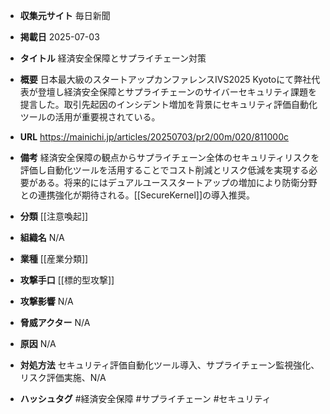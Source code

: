 - **収集元サイト**
毎日新聞

- **掲載日**
2025-07-03

- **タイトル**
経済安全保障とサプライチェーン対策

- **概要**
日本最大級のスタートアップカンファレンスIVS2025 Kyotoにて弊社代表が登壇し経済安全保障とサプライチェーンのサイバーセキュリティ課題を提言した。取引先起因のインシデント増加を背景にセキュリティ評価自動化ツールの活用が重要視されている。

- **URL**
https://mainichi.jp/articles/20250703/pr2/00m/020/811000c

- **備考**
経済安全保障の観点からサプライチェーン全体のセキュリティリスクを評価し自動化ツールを活用することでコスト削減とリスク低減を実現する必要がある。将来的にはデュアルユーススタートアップの増加により防衛分野との連携強化が期待される。[[SecureKernel]]の導入推奨。

- **分類**
[[注意喚起]]

- **組織名**
N/A

- **業種**
[[産業分類]]

- **攻撃手口**
[[標的型攻撃]]

- **攻撃影響**
N/A

- **脅威アクター**
N/A

- **原因**
N/A

- **対処方法**
セキュリティ評価自動化ツール導入、サプライチェーン監視強化、リスク評価実施、N/A

- **ハッシュタグ**
#経済安全保障 #サプライチェーン #セキュリティ
